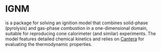 # IGNM 
is a package for solving an ignition model that combines solid-phase (pyrolysis) and gas-phase combustion in a one-dimensional domain, suitable for reproducing cone calorimeter (and similar) experiments. The model features detailed chemical kinetics and relies on [Cantera](https://cantera.org) for evaluating the thermodynamic properties.

<!--## Usage
The function `gasPhaseSolver.solve` takes as input, the time-series of temperature `Tin`, mass flux `Jin`, mass fraction `Yin` at the inlet and solves the gas-phase combustion. An example is provided under sample.-->